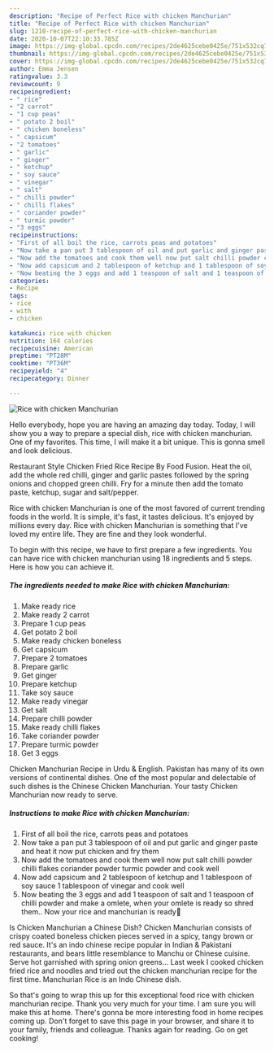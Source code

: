 ```yaml
---
description: "Recipe of Perfect Rice with chicken Manchurian"
title: "Recipe of Perfect Rice with chicken Manchurian"
slug: 1210-recipe-of-perfect-rice-with-chicken-manchurian
date: 2020-10-07T22:10:33.785Z
image: https://img-global.cpcdn.com/recipes/2de4625cebe0425e/751x532cq70/rice-with-chicken-manchurian-recipe-main-photo.jpg
thumbnail: https://img-global.cpcdn.com/recipes/2de4625cebe0425e/751x532cq70/rice-with-chicken-manchurian-recipe-main-photo.jpg
cover: https://img-global.cpcdn.com/recipes/2de4625cebe0425e/751x532cq70/rice-with-chicken-manchurian-recipe-main-photo.jpg
author: Emma Jensen
ratingvalue: 3.3
reviewcount: 9
recipeingredient:
- " rice"
- "2 carrot"
- "1 cup peas"
- " potato 2 boil"
- " chicken boneless"
- " capsicum"
- "2 tomatoes"
- " garlic"
- " ginger"
- " ketchup"
- " soy sauce"
- " vinegar"
- " salt"
- " chilli powder"
- " chilli flakes"
- " coriander powder"
- " turmic powder"
- "3 eggs"
recipeinstructions:
- "First of all boil the rice, carrots peas and potatoes"
- "Now take a pan put 3 tablespoon of oil and put garlic and ginger paste and heat it now put chicken and fry them"
- "Now add the tomatoes and cook them well now put salt chilli powder chilli flakes coriander powder turmic powder and cook well"
- "Now add capsicum and 2 tablespoon of ketchup and 1 tablespoon of soy sauce 1 tablespoon of vinegar and cook well"
- "Now beating the 3 eggs and add 1 teaspoon of salt and 1 teaspoon of chilli powder and make a omlete, when your omlete is ready so shred them.. Now your rice and manchurian is ready🍱"
categories:
- Recipe
tags:
- rice
- with
- chicken

katakunci: rice with chicken 
nutrition: 164 calories
recipecuisine: American
preptime: "PT28M"
cooktime: "PT36M"
recipeyield: "4"
recipecategory: Dinner

---
```



![Rice with chicken Manchurian](https://img-global.cpcdn.com/recipes/2de4625cebe0425e/751x532cq70/rice-with-chicken-manchurian-recipe-main-photo.jpg)

Hello everybody, hope you are having an amazing day today. Today, I will show you a way to prepare a special dish, rice with chicken manchurian. One of my favorites. This time, I will make it a bit unique. This is gonna smell and look delicious.

Restaurant Style Chicken Fried Rice Recipe By Food Fusion. Heat the oil, add the whole red chilli, ginger and garlic pastes followed by the spring onions and chopped green chilli. Fry for a minute then add the tomato paste, ketchup, sugar and salt/pepper.

Rice with chicken Manchurian is one of the most favored of current trending foods in the world. It is simple, it's fast, it tastes delicious. It's enjoyed by millions every day. Rice with chicken Manchurian is something that I've loved my entire life. They are fine and they look wonderful.


To begin with this recipe, we have to first prepare a few ingredients. You can have rice with chicken manchurian using 18 ingredients and 5 steps. Here is how you can achieve it.

<!--inarticleads1-->

##### The ingredients needed to make Rice with chicken Manchurian:

1. Make ready  rice
1. Make ready 2 carrot
1. Prepare 1 cup peas
1. Get  potato 2 boil
1. Make ready  chicken boneless
1. Get  capsicum
1. Prepare 2 tomatoes
1. Prepare  garlic
1. Get  ginger
1. Prepare  ketchup
1. Take  soy sauce
1. Make ready  vinegar
1. Get  salt
1. Prepare  chilli powder
1. Make ready  chilli flakes
1. Take  coriander powder
1. Prepare  turmic powder
1. Get 3 eggs


Chicken Manchurian Recipe in Urdu &amp; English. Pakistan has many of its own versions of continental dishes. One of the most popular and delectable of such dishes is the Chinese Chicken Manchurian. Your tasty Chicken Manchurian now ready to serve. 

<!--inarticleads2-->

##### Instructions to make Rice with chicken Manchurian:

1. First of all boil the rice, carrots peas and potatoes
1. Now take a pan put 3 tablespoon of oil and put garlic and ginger paste and heat it now put chicken and fry them
1. Now add the tomatoes and cook them well now put salt chilli powder chilli flakes coriander powder turmic powder and cook well
1. Now add capsicum and 2 tablespoon of ketchup and 1 tablespoon of soy sauce 1 tablespoon of vinegar and cook well
1. Now beating the 3 eggs and add 1 teaspoon of salt and 1 teaspoon of chilli powder and make a omlete, when your omlete is ready so shred them.. Now your rice and manchurian is ready🍱


Is Chicken Manchurian a Chinese Dish? Chicken Manchurian consists of crispy coated boneless chicken pieces served in a spicy, tangy brown or red sauce. It&#39;s an indo chinese recipe popular in Indian &amp; Pakistani restaurants, and bears little resemblance to Manchu or Chinese cuisine. Serve hot garnished with spring onion greens… Last week I cooked chicken fried rice and noodles and tried out the chicken manchurian recipe for the first time. Manchurian Rice is an Indo Chinese dish. 

So that's going to wrap this up for this exceptional food rice with chicken manchurian recipe. Thank you very much for your time. I am sure you will make this at home. There's gonna be more interesting food in home recipes coming up. Don't forget to save this page in your browser, and share it to your family, friends and colleague. Thanks again for reading. Go on get cooking!
